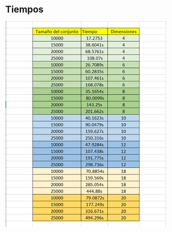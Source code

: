 #                           Tiempos
![alt text](https://github.com/yerson001/DistanciaEuclidiana/blob/master/tiempos.PNG)
